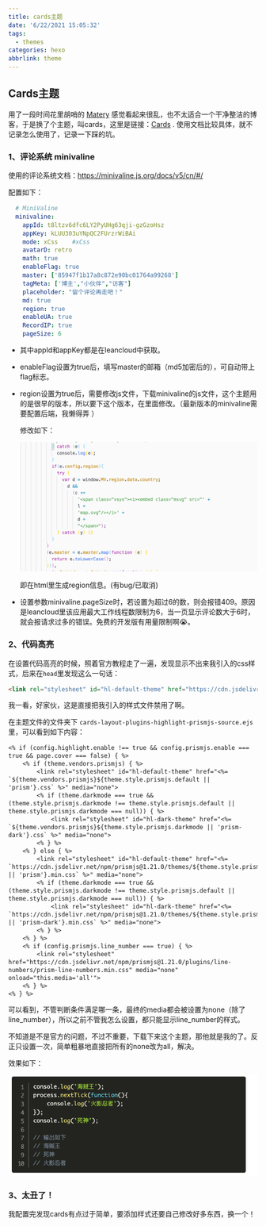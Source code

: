 ```yaml
---
title: cards主题
date: '6/22/2021 15:05:32'
tags:
  - themes
categories: hexo
abbrlink: theme
---
```


## Cards主题

用了一段时间花里胡哨的	[Matery](https://github.com/blinkfox/hexo-theme-matery)	感觉看起来很乱，也不太适合一个干净整洁的博客，于是换了个主题，叫cards，这里是链接：[Cards](https://theme-cards.ichr.me/)   . 使用文档比较具体，就不记录怎么使用了，记录一下踩的坑。

### 1、评论系统 minivaline

使用的评论系统文档：https://minivaline.js.org/docs/v5/cn/#/

配置如下：

```yaml
  # MiniValine
  minivaline:  
    appId: t8ltzv6dfc6LY2PyUHg63qji-gzGzoHsz
    appKey: kLUU303uYNpQC2FUrzrWiBAi
    mode: xCss    #xCss
    avatarD: retro
    math: true
    enableFlag: true
    master: ['85947f1b17a8c872e90bc01764a99268']
    tagMeta: ['博主',"小伙伴","访客"]
    placeholder: "留个评论再走吧！"
    md: true
    region: true
    enableUA: true
    RecordIP: true
    pageSize: 6
```



- 其中appId和appKey都是在leancloud中获取。

- enableFlag设置为true后，填写master的邮箱（md5加密后的），可自动带上flag标志。

- region设置为true后，需要修改js文件，下载minivaline的js文件，这个主题用的是很早的版本，所以要下这个版本，在里面修改。（最新版本的minivaline需要配置后端，我懒得弄 ）

  修改如下：

  ![miniValine](/img/post/miniValine.png)

  即在html里生成region信息。(有bug/已取消)

- 设置参数minivaline.pageSize时，若设置为超过6的数，则会报错409。原因是leancloud里该应用最大工作线程数限制为6，当一页显示评论数大于6时，就会报请求过多的错误。免费的开发版有用量限制啊😭。

### 2、代码高亮

在设置代码高亮的时候，照着官方教程走了一遍，发现显示不出来我引入的css样式，后来在`head`里发现这么一句话：

```html
<link rel="stylesheet" id="hl-default-theme" href="https://cdn.jsdelivr.net/npm/prismjs@1.21.0/themes/prism-okaidia.min.css" media="none">
```

我一看，好家伙，这是直接把我引入的样式文件禁用了啊。

在主题文件的文件夹下 `cards-layout-plugins-highlight-prismjs-source.ejs`里，可以看到如下内容：

```ejs
<% if (config.highlight.enable !== true && config.prismjs.enable === true && page.cover === false) { %>
    <% if (theme.vendors.prismjs) { %>
        <link rel="stylesheet" id="hl-default-theme" href="<%= `${theme.vendors.prismjs}${theme.style.prismjs.default || 'prism'}.css` %>" media="none">
        <% if (theme.darkmode === true && (theme.style.prismjs.darkmode !== theme.style.prismjs.default || theme.style.prismjs.darkmode === null)) { %>
            <link rel="stylesheet" id="hl-dark-theme" href="<%= `${theme.vendors.prismjs}${theme.style.prismjs.darkmode || 'prism-dark'}.css` %>" media="none">
        <% } %>
    <% } else { %>
        <link rel="stylesheet" id="hl-default-theme" href="<%= `https://cdn.jsdelivr.net/npm/prismjs@1.21.0/themes/${theme.style.prismjs.default || 'prism'}.min.css` %>" media="none">
        <% if (theme.darkmode === true && (theme.style.prismjs.darkmode !== theme.style.prismjs.default || theme.style.prismjs.darkmode === null)) { %>
            <link rel="stylesheet" id="hl-dark-theme" href="<%= `https://cdn.jsdelivr.net/npm/prismjs@1.21.0/themes/${theme.style.prismjs.darkmode || 'prism-dark'}.min.css` %>" media="none">
        <% } %>
    <% } %>
    <% if (config.prismjs.line_number === true) { %>
        <link rel="stylesheet" href="https://cdn.jsdelivr.net/npm/prismjs@1.21.0/plugins/line-numbers/prism-line-numbers.min.css" media="none" onload="this.media='all'">
    <% } %>
<% } %>
```

可以看到，不管判断条件满足哪一条，最终的media都会被设置为none（除了line_number），所以之前不管我怎么设置，都只能显示line_number的样式。

不知道是不是官方的问题，不过不重要，下载下来这个主题，那他就是我的了。反正只设置一次，简单粗暴地直接把所有的none改为all，解决。

效果如下：

![highLight](/img/post/cardsHightlight.png)

### 3、太丑了！

我配置完发现cards有点过于简单，要添加样式还要自己修改好多东西，换一个！
